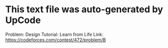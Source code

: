 # This text file was auto-generated by UpCode

Problem: Design Tutorial: Learn from Life
Link: https://codeforces.com/contest/472/problem/B